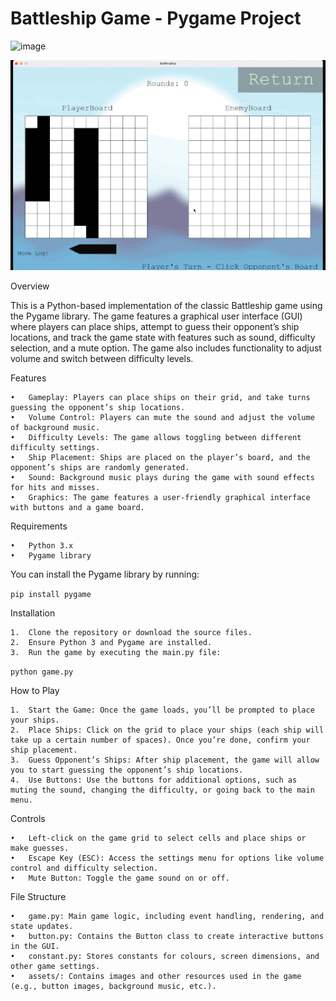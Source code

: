 # **Battleship Game - Pygame Project**

![image](https://github.com/user-attachments/assets/0ccb510e-fe6e-4cbf-b3d0-c860bb097469)


![GIF](https://github.com/kesrana/Battleship/blob/main/Battleship.gif)


Overview

This is a Python-based implementation of the classic Battleship game using the Pygame library. The game features a graphical user interface (GUI) where players can place ships, attempt to guess their opponent’s ship locations, and track the game state with features such as sound, difficulty selection, and a mute option. The game also includes functionality to adjust volume and switch between difficulty levels.

Features

	•	Gameplay: Players can place ships on their grid, and take turns guessing the opponent’s ship locations.
	•	Volume Control: Players can mute the sound and adjust the volume of background music.
	•	Difficulty Levels: The game allows toggling between different difficulty settings.
	•	Ship Placement: Ships are placed on the player’s board, and the opponent’s ships are randomly generated.
	•	Sound: Background music plays during the game with sound effects for hits and misses.
	•	Graphics: The game features a user-friendly graphical interface with buttons and a game board.

Requirements

	•	Python 3.x
	•	Pygame library

You can install the Pygame library by running:

```pip install pygame```

Installation

	1.	Clone the repository or download the source files.
	2.	Ensure Python 3 and Pygame are installed.
	3.	Run the game by executing the main.py file:

```python game.py```

How to Play

	1.	Start the Game: Once the game loads, you’ll be prompted to place your ships.
	2.	Place Ships: Click on the grid to place your ships (each ship will take up a certain number of spaces). Once you’re done, confirm your ship placement.
	3.	Guess Opponent’s Ships: After ship placement, the game will allow you to start guessing the opponent’s ship locations.
	4.	Use Buttons: Use the buttons for additional options, such as muting the sound, changing the difficulty, or going back to the main menu.

Controls

	•	Left-click on the game grid to select cells and place ships or make guesses.
	•	Escape Key (ESC): Access the settings menu for options like volume control and difficulty selection.
	•	Mute Button: Toggle the game sound on or off.

File Structure

	•	game.py: Main game logic, including event handling, rendering, and state updates.
	•	button.py: Contains the Button class to create interactive buttons in the GUI.
	•	constant.py: Stores constants for colours, screen dimensions, and other game settings.
	•	assets/: Contains images and other resources used in the game (e.g., button images, background music, etc.).
